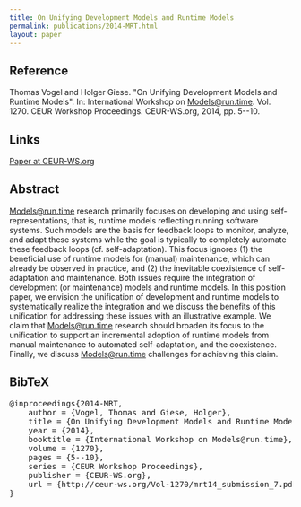 ```yaml
---
title: On Unifying Development Models and Runtime Models
permalink: publications/2014-MRT.html
layout: paper
---
```


## Reference
Thomas Vogel and Holger Giese. "On Unifying Development Models and Runtime Models". In: International Workshop on Models@run.time. Vol. 1270. CEUR Workshop Proceedings. CEUR-WS.org, 2014, pp. 5--10.

## Links
[Paper at CEUR-WS.org](http://ceur-ws.org/Vol-1270/mrt14_submission_7.pdf)

## Abstract
Models@run.time research primarily focuses on developing and using self-representations, that is, runtime models reflecting running software systems. Such models are the basis for feedback loops to monitor, analyze, and adapt these systems while the goal is typically to completely automate these feedback loops (cf. self-adaptation). This focus ignores (1) the beneficial use of runtime models for (manual) maintenance, which can already be observed in practice, and (2) the inevitable coexistence of self-adaptation and maintenance. Both issues require the integration of development (or maintenance) models and runtime models. In this position paper, we envision the unification of development and runtime models to systematically realize the integration and we discuss the benefits of this unification for addressing these issues with an illustrative example. We claim that Models@run.time research should broaden its focus to the unification to support an incremental adoption of runtime models from manual maintenance to automated self-adaptation, and the coexistence. Finally, we discuss Models@run.time challenges for achieving this claim.

## BibTeX

<div class="bibtex">
<pre>@inproceedings{2014-MRT,
    author = {Vogel, Thomas and Giese, Holger},
    title = {On Unifying Development Models and Runtime Models},
    year = {2014},
    booktitle = {International Workshop on Models@run.time},
    volume = {1270},
    pages = {5--10},
    series = {CEUR Workshop Proceedings},
    publisher = {CEUR-WS.org},
    url = {http://ceur-ws.org/Vol-1270/mrt14_submission_7.pdf},
}</pre>
</div>
